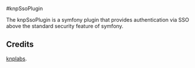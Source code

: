 #knpSsoPlugin

The knpSsoPlugin is a symfony plugin that provides authentication via SSO above the standard security feature of symfony.

## Credits

[knplabs](http://www.knplabs.com "symfony webagency").